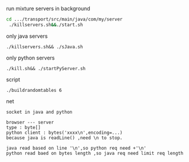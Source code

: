 
run mixture servers in background
```bash
cd .../transport/src/main/java/com/my/server
 ./killservers.sh&&./start.sh  
```

only java servers
```
./killservers.sh&& ./sJava.sh 

```

only python servers
```
./kill.sh&& ./startPyServer.sh
```


script
```
./buildrandomtables 6
```
net
```
socket in java and python
```

```
browser --- server
type : byte[]
python client : bytes('xxxx\n',encoding=...)
because java is readLine() ,need \n to stop.

java read based on line '\n',so python req need +'\n'
python read baed on bytes length ,so java req need limit req length
```